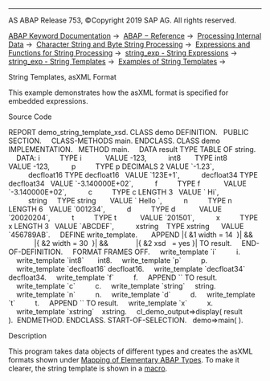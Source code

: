   

* * *

AS ABAP Release 753, ©Copyright 2019 SAP AG. All rights reserved.

[ABAP Keyword Documentation](https://help.sap.com/doc/abapdocu_753_index_htm/7.53/en-US/abenabap.htm) →  [ABAP − Reference](https://help.sap.com/doc/abapdocu_753_index_htm/7.53/en-US/abenabap_reference.htm) →  [Processing Internal Data](https://help.sap.com/doc/abapdocu_753_index_htm/7.53/en-US/abenabap_data_working.htm) →  [Character String and Byte String Processing](https://help.sap.com/doc/abapdocu_753_index_htm/7.53/en-US/abenabap_data_string.htm) →  [Expressions and Functions for String Processing](https://help.sap.com/doc/abapdocu_753_index_htm/7.53/en-US/abenstring_processing_expr_func.htm) →  [string\_exp - String Expressions](https://help.sap.com/doc/abapdocu_753_index_htm/7.53/en-US/abapcompute_string.htm) →  [string\_exp - String Templates](https://help.sap.com/doc/abapdocu_753_index_htm/7.53/en-US/abenstring_templates.htm) →  [Examples of String Templates](https://help.sap.com/doc/abapdocu_753_index_htm/7.53/en-US/abenstring_templates_abexas.htm) → 

String Templates, asXML Format

This example demonstrates how the asXML format is specified for embedded expressions.

Source Code

REPORT demo\_string\_template\_xsd.
CLASS demo DEFINITION.
  PUBLIC SECTION.
    CLASS-METHODS main.
ENDCLASS.
CLASS demo IMPLEMENTATION.
  METHOD main.
    DATA result TYPE TABLE OF string.
    DATA: i          TYPE i            VALUE -123,
          int8       TYPE int8         VALUE -123,
          p          TYPE p DECIMALS 2 VALUE \`-1.23\`,
          decfloat16 TYPE decfloat16   VALUE \`123E+1\`,
          decfloat34 TYPE decfloat34   VALUE \`-3.140000E+02\`,
          f          TYPE f            VALUE \`-3.140000E+02\`,
          c          TYPE c LENGTH 3   VALUE \` Hi\`,
          string     TYPE string       VALUE \` Hello \`,
          n          TYPE n LENGTH 6   VALUE \`001234\`,
          d          TYPE d            VALUE \`20020204\`,
          t          TYPE t            VALUE \`201501\`,
          x          TYPE x LENGTH 3   VALUE \`ABCDEF\`,
          xstring    TYPE xstring      VALUE \`456789AB\`.
    DEFINE write\_template.
      APPEND |{ &1 width = 14  }| &&
             |{ &2 width = 30  }| &&
             |{ &2 xsd   = yes }| TO result.
    END-OF-DEFINITION.
    FORMAT FRAMES OFF.
    write\_template \`i\`          i.
    write\_template \`int8\`       int8.
    write\_template \`p\`          p.
    write\_template \`decfloat16\` decfloat16.
    write\_template \`decfloat34\` decfloat34.
    write\_template \`f\`          f.
    APPEND \`\` TO result.
    write\_template \`c\`          c.
    write\_template \`string\`     string.
    write\_template \`n\`          n.
    write\_template \`d\`          d.
    write\_template \`t\`          t.
    APPEND \`\` TO result.
    write\_template \`x\`          x.
    write\_template \`xstring\`    xstring.
    cl\_demo\_output=>display( result ).  ENDMETHOD.
ENDCLASS.
START-OF-SELECTION.
  demo=>main( ).

Description

This program takes data objects of different types and creates the asXML formats shown under [Mapping of Elementary ABAP Types](https://help.sap.com/doc/abapdocu_753_index_htm/7.53/en-US/abenabap_xslt_asxml_elementary.htm). To make it clearer, the string template is shown in a [macro](https://help.sap.com/doc/abapdocu_753_index_htm/7.53/en-US/abenmacro_glosry.htm "Glossary Entry").